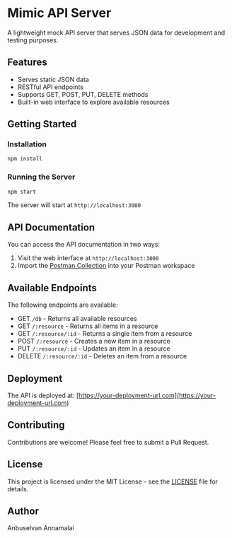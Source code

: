 # Mimic API Server

A lightweight mock API server that serves JSON data for development and testing purposes.

## Features

- Serves static JSON data
- RESTful API endpoints
- Supports GET, POST, PUT, DELETE methods
- Built-in web interface to explore available resources

## Getting Started

### Installation

```bash
npm install
```

### Running the Server

```bash
npm start
```

The server will start at `http://localhost:3000`

## API Documentation

You can access the API documentation in two ways:

1. Visit the web interface at `http://localhost:3000`
2. Import the [Postman Collection](http://localhost:3000/postman_collection.json) into your Postman workspace

## Available Endpoints

The following endpoints are available:

- GET `/db` - Returns all available resources
- GET `/:resource` - Returns all items in a resource
- GET `/:resource/:id` - Returns a single item from a resource
- POST `/:resource` - Creates a new item in a resource
- PUT `/:resource/:id` - Updates an item in a resource
- DELETE `/:resource/:id` - Deletes an item from a resource

## Deployment

The API is deployed at: [https://your-deployment-url.com](https://your-deployment-url.com)

## Contributing

Contributions are welcome! Please feel free to submit a Pull Request.

## License

This project is licensed under the MIT License - see the [LICENSE](LICENSE) file for details.

## Author

Anbuselvan Annamalai
